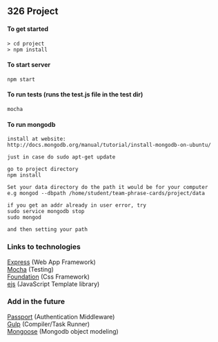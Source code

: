 ## 326 Project

#### To get started
```
> cd project
> npm install

```
#### To start server
```
npm start
```

#### To run tests (runs the test.js file in the test dir)
```
mocha
```

#### To run mongodb
```
install at website:
http://docs.mongodb.org/manual/tutorial/install-mongodb-on-ubuntu/

just in case do sudo apt-get update

go to project directory
npm install

Set your data directory do the path it would be for your computer
e.g mongod --dbpath /home/student/team-phrase-cards/project/data

if you get an addr already in user error, try
sudo service mongodb stop
sudo mongod

and then setting your path

```




### Links to technologies
[Express](http://expressjs.com/) (Web App Framework)<br>
[Mocha](http://visionmedia.github.io/mocha/) (Testing)<br>
[Foundation](http://foundation.zurb.com/) (Css Framework)<br>
[ejs](http://www.embeddedjs.com/) (JavaScript Template library)

### Add in the future
[Passport](http://passportjs.org/) (Authentication Middleware)<br>
[Gulp](http://gulpjs.com/) (Compiler/Task Runner)<br>
[Mongoose](http://mongoosejs.com/) (Mongodb object modeling)
